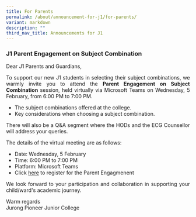 ```yaml
---
title: For Parents
permalink: /about/announcement-for-j1/for-parents/
variant: markdown
description: ""
third_nav_title: Announcements for J1
---
```

<div align="justify">

<h3>J1 Parent Engagement on Subject Combination</h3>

<p>Dear J1 Parents and Guardians,</p>
<p>To support our new J1 students in selecting their subject combinations, we warmly invite you to attend the <b>Parent Engagement on Subject Combination</b> session, held virtually via Microsoft Teams on Wednesday, 5 February, from 6:00 PM to 7:00 PM.</p> 
<ul>
<li>The subject combinations offered at the college.</li>
<li>Key considerations when choosing a subject combination.</li></ul>
	
<p>There will also be a Q&amp;A segment where the HODs and the ECG Counsellor will address your queries.</p>
	
<p>The details of the virtual meeting are as follows:</p>
<ul>
<li>Date: Wednesday, 5 February</li>
<li>Time: 6:00 PM to 7:00 PM </li>
<li>Platform: Microsoft Teams</li>
<li>Click <a href="https://events.teams.microsoft.com/event/6c78b2ec-7faa-493e-8bcf-312b271d0c39@6590cdd4-8337-4198-bacc-47645c4a4d4d">here</a> to register for the Parent Engagmenent </li></ul>

<p>We look forward to your participation and collaboration in supporting your child/ward's academic journey.</p>

<p> Warm regards<br>
Jurong Pioneer Junior College</p></div>